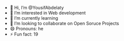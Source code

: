 - 👋 Hi, I’m @YousifAbdelaty
- 👀 I’m interested in Web development
- 🌱 I’m currently learning 
- 💞️ I’m looking to collaborate on Open Soruce Projects
- 😄 Pronouns:  he
- ⚡ Fun fact:  19

<!---
YousifAbdelaty/YousifAbdelaty is a ✨ special ✨ repository because its `README.md` (this file) appears on your GitHub profile.
You can click the Preview link to take a look at your changes.
--->
